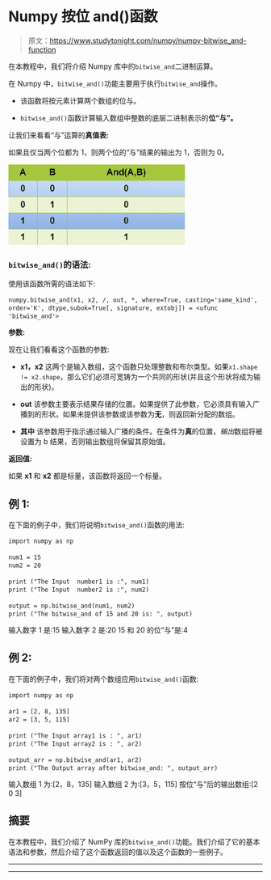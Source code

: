 # Numpy 按位 and()函数

> 原文：<https://www.studytonight.com/numpy/numpy-bitwise_and-function>

在本教程中，我们将介绍 Numpy 库中的`bitwise_and`二进制运算。

在 Numpy 中，`bitwise_and()`功能主要用于执行`bitwise_and`操作。

*   该函数将按元素计算两个数组的位与。

*   `bitwise_and()`函数计算输入数组中整数的底层二进制表示的**位“与”。**

让我们来看看“与”运算的**真值表:**

如果且仅当两个位都为 1，则两个位的“与”结果的输出为 1，否则为 0。

![](img/10c9b2155e5277fcd2861fd77cfa422c.png)

### `bitwise_and()`的语法:

使用该函数所需的语法如下:

```
numpy.bitwise_and(x1, x2, /, out, *, where=True, casting='same_kind', order='K', dtype,subok=True[, signature, extobj]) = <ufunc 'bitwise_and'>
```

**参数:**

现在让我们看看这个函数的参数:

*   **x1，x2**
    这两个是输入数组，这个函数只处理整数和布尔类型。如果`x1.shape != x2.shape`，那么它们必须可宽铸为一个共同的形状(并且这个形状将成为输出的形状)。

*   **out**
    该参数主要表示结果存储的位置。如果提供了此参数，它必须具有输入广播到的形状。如果未提供该参数或该参数为**无**，则返回新分配的数组。

*   **其中**
    该参数用于指示通过输入广播的条件。在条件为**真**的位置，*输出*数组将被设置为 b 结果，否则输出数组将保留其原始值。

**返回值:**

如果 **x1** 和 **x2** 都是标量，该函数将返回一个标量。

## 例 1:

在下面的例子中，我们将说明`bitwise_and()`函数的用法:

```
import numpy as np

num1 = 15
num2 = 20

print ("The Input  number1 is :", num1)
print ("The Input  number2 is :", num2) 

output = np.bitwise_and(num1, num2) 
print ("The bitwise_and of 15 and 20 is: ", output) 
```

输入数字 1 是:15
输入数字 2 是:20
15 和 20 的位“与”是:4

## 例 2:

在下面的例子中，我们将对两个数组应用`bitwise_and()`函数:

```
import numpy as np

ar1 = [2, 8, 135]
ar2 = [3, 5, 115]

print ("The Input array1 is : ", ar1) 
print ("The Input array2 is : ", ar2)

output_arr = np.bitwise_and(ar1, ar2) 
print ("The Output array after bitwise_and: ", output_arr)
```

输入数组 1 为:[2，8，135]
输入数组 2 为:[3，5，115]
按位“与”后的输出数组:[2 0 3]

## 摘要

在本教程中，我们介绍了 NumPy 库的`bitwise_and()`功能。我们介绍了它的基本语法和参数，然后介绍了这个函数返回的值以及这个函数的一些例子。

* * *

* * *